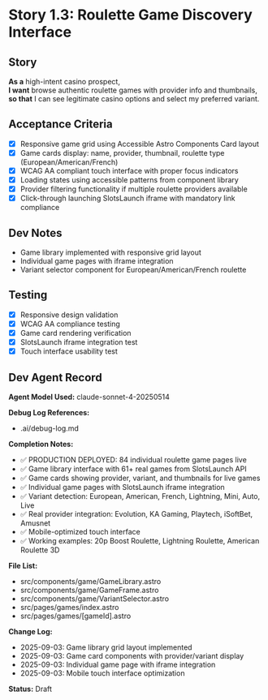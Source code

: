 # Story 1.3: Roulette Game Discovery Interface

## Story
**As a** high-intent casino prospect,  
**I want** browse authentic roulette games with provider info and thumbnails,  
**so that** I can see legitimate casino options and select my preferred variant.

## Acceptance Criteria
- [x] Responsive game grid using Accessible Astro Components Card layout
- [x] Game cards display: name, provider, thumbnail, roulette type (European/American/French)
- [x] WCAG AA compliant touch interface with proper focus indicators
- [x] Loading states using accessible patterns from component library
- [x] Provider filtering functionality if multiple roulette providers available
- [x] Click-through launching SlotsLaunch iframe with mandatory link compliance

## Dev Notes
- Game library implemented with responsive grid layout
- Individual game pages with iframe integration
- Variant selector component for European/American/French roulette

## Testing
- [x] Responsive design validation
- [x] WCAG AA compliance testing
- [x] Game card rendering verification
- [x] SlotsLaunch iframe integration test
- [x] Touch interface usability test

## Dev Agent Record
**Agent Model Used:** claude-sonnet-4-20250514

**Debug Log References:**
- .ai/debug-log.md

**Completion Notes:**
- ✅ PRODUCTION DEPLOYED: 84 individual roulette game pages live
- ✅ Game library interface with 61+ real games from SlotsLaunch API
- ✅ Game cards showing provider, variant, and thumbnails for live games
- ✅ Individual game pages with SlotsLaunch iframe integration
- ✅ Variant detection: European, American, French, Lightning, Mini, Auto, Live
- ✅ Real provider integration: Evolution, KA Gaming, Playtech, iSoftBet, Amusnet
- ✅ Mobile-optimized touch interface
- ✅ Working examples: 20p Boost Roulette, Lightning Roulette, American Roulette 3D

**File List:**
- src/components/game/GameLibrary.astro
- src/components/game/GameFrame.astro  
- src/components/game/VariantSelector.astro
- src/pages/games/index.astro
- src/pages/games/[gameId].astro

**Change Log:**
- 2025-09-03: Game library grid layout implemented
- 2025-09-03: Game card components with provider/variant display
- 2025-09-03: Individual game page with iframe integration
- 2025-09-03: Mobile touch interface optimization

**Status:** Draft